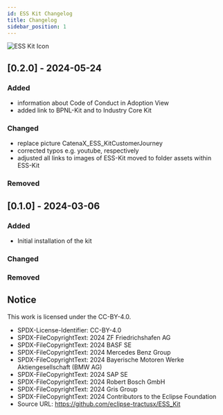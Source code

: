 ```yaml
---
id: ESS Kit Changelog
title: Changelog
sidebar_position: 1
---
```


![ESS Kit Icon](@site/static/img/kit-icons/ess-kit-icon.svg)

## [0.2.0] - 2024-05-24

### Added

- information about Code of Conduct in Adoption View
- added link to BPNL-Kit and to Industry Core Kit

### Changed

- replace picture CatenaX_ESS_KitCustomerJourney
- corrected typos e.g. youtube, respectively
- adjusted all links to images of ESS-Kit moved to folder assets within ESS-Kit

### Removed

## [0.1.0] - 2024-03-06

### Added

- Initial installation of the kit

### Changed

### Removed

## Notice

This work is licensed under the CC-BY-4.0.

- SPDX-License-Identifier: CC-BY-4.0
- SPDX-FileCopyrightText: 2024 ZF Friedrichshafen AG
- SPDX-FileCopyrightText: 2024 BASF SE
- SPDX-FileCopyrightText: 2024 Mercedes Benz Group
- SPDX-FileCopyrightText: 2024 Bayerische Motoren Werke Aktiengesellschaft (BMW AG)
- SPDX-FileCopyrightText: 2024 SAP SE
- SPDX-FileCopyrightText: 2024 Robert Bosch GmbH
- SPDX-FileCopyrightText: 2024 Gris Group
- SPDX-FileCopyrightText: 2024 Contributors to the Eclipse Foundation
- Source URL: <https://github.com/eclipse-tractusx/ESS_Kit>
